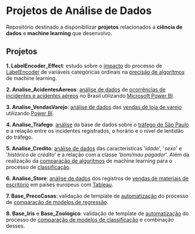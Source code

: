 # Projetos de Análise de Dados

Repositório destinado a disponibilizar **projetos** relacionados a **ciência de dados** e **machine learning** que desenvolvo.

## Projetos

**1. LabelEncoder_Effect**: estudo sobre o <ins>impacto</ins> do processo de <ins>LabelEncoder</ins> de variáveis 
categóricas ordinais na <ins>precisão de algorítmos</ins> de machine learning.

**2. Analise_AcidentesAereos**: <ins>análise de dados</ins> de <ins>ocorrências de incidentes e acidentes aéreos</ins> no Brasil utilizando <ins>Microsoft Power BI</ins>.

**3. Analise_VendasVarejo**: <ins>análise de dados</ins> das <ins>vendas de loja de varejo</ins> utilizando <ins>Power BI</ins>.

**4. Analise_Trafego**: <ins>análise</ins> da base de dados sobre o <ins>tráfego de São Paulo</ins> e a relação entre os 
incidentes registrados, o horário e o nível de lentidão do tráfego.

**5. Analise_Credito**: <ins>análise de dados</ins> das características '*idade*', '*sexo*' e '*histórico de crédito*' e a relação com a 
classe '*bom/mau pagador*'. Além da realização da <ins>comparação de algoritmos</ins> de machine learning para o
processo de <ins>classificação</ins>.

**6. Analise_Store**: <ins>análise de dados</ins> dos registros de <ins>vendas de materiais de escritório</ins> em países europeus com <ins>Tableau</ins>.

**7. Base_PrecoCasas**: validação de template de <ins>automatização</ins> do processo de <ins>comparação de modelos de regressão</ins>.

**8. Base_Iris** e **Base_Zoologico**: validação de template de <ins>automatização</ins> do processo de <ins>comparação de
modelos de classificação</ins> e combinação desses.
